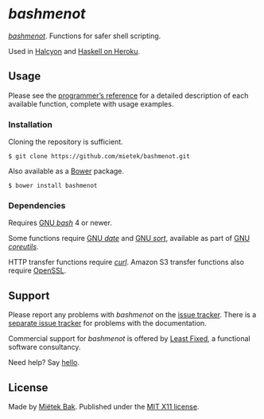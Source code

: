 _bashmenot_
===========

[_bashmenot_](http://bashmenot.mietek.io/).  Functions for safer shell scripting.

Used in [Halcyon](http://halcyon.sh/) and [Haskell on Heroku](http://haskellonheroku.com/).


Usage
-----

Please see the [programmer’s reference](http://bashmenot.mietek.io/reference/) for a detailed description of each available function, complete with usage examples.


### Installation

Cloning the repository is sufficient.

```
$ git clone https://github.com/mietek/bashmenot.git
```

Also available as a [Bower](http://bower.io/) package.

```
$ bower install bashmenot
```


### Dependencies

Requires [GNU _bash_](http://gnu.org/software/bash/) 4 or newer.

Some functions require [GNU _date_](https://www.gnu.org/software/coreutils/manual/html_node/date-invocation.html) and [GNU _sort_](https://www.gnu.org/software/coreutils/manual/html_node/sort-invocation.html), available as part of [GNU _coreutils_](https://www.gnu.org/software/coreutils/).

HTTP transfer functions require [_curl_](http://curl.haxx.se/).  Amazon S3 transfer functions also require [OpenSSL](https://www.openssl.org/).


Support
-------

Please report any problems with _bashmenot_ on the [issue tracker](https://github.com/mietek/bashmenot/issues/).  There is a [separate issue tracker](https://github.com/mietek/bashmenot-website/issues/) for problems with the documentation.

Commercial support for _bashmenot_ is offered by [Least Fixed](http://leastfixed.com/), a functional software consultancy.

Need help?  Say [hello](http://leastfixed.com/).


License
-------

Made by [Miëtek Bak](http://mietek.io/).  Published under the [MIT X11 license](http://bashmenot.mietek.io/license/).
